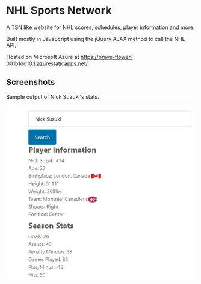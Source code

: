 # NHL Sports Network

A TSN like website for NHL scores, schedules, player information and more.

Built mostly in JavaScript using the jQuery AJAX method to call the NHL API. 

Hosted on Microsoft Azure at https://brave-flower-001b1dd10.1.azurestaticapps.net/

## Screenshots

Sample output of Nick Suzuki's stats.

![Sample screenshot showing Nick Suzuki's stats.](/splashscreen.PNG?raw=true)



